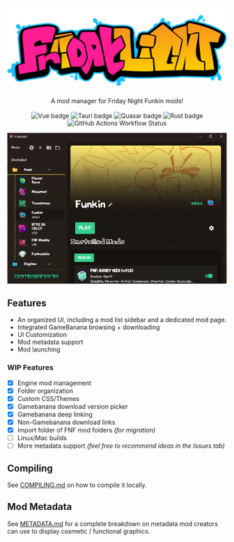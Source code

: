 # ![Fridaylight logo](/docs/fridaylight.png)

<p align="center">
A mod manager for Friday Night Funkin mods!<br /><br />
<img alt="Vue badge" src="https://img.shields.io/badge/Vue.js-4FC08D?style=for-the-badge&logo=vue.js&logoColor=FFFFFF" />
<img alt="Tauri badge" src="https://img.shields.io/badge/tauri-24C8D8?style=for-the-badge&logo=tauri&logoColor=FFFFFF" />
<img alt="Quasar badge" src="https://img.shields.io/badge/quasar-050A14?style=for-the-badge&logo=quasar&logoColor=FFFFFF" />
<img alt="Rust badge" src="https://img.shields.io/badge/rust-000000?style=for-the-badge&logo=rust&logoColor=FFFFFF" />
<img alt="GitHub Actions Workflow Status" src="https://img.shields.io/github/actions/workflow/status/echolotl/fridaylight/release.yml&style=for-the-badge&logo=github&logoColor=FFFFFF"">

</p>

![Screenshot of main app layout](/docs/screenshot1.png)

## Features

- An organized UI, including a mod list sidebar and a dedicated mod page.
- Integrated GameBanana browsing + downloading
- UI Customization
- Mod metadata support
- Mod launching

### WIP Features

- [x] Engine mod management
- [x] Folder organization
- [x] Custom CSS/Themes
- [x] Gamebanana download version picker
- [x] Gamebanana deep linking
- [x] Non-Gamebanana download links
- [x] Import folder of FNF mod folders *(for migration)*
- [ ] Linux/Mac builds
- [ ] More metadata support *(feel free to recommend ideas in the Issues tab)*

## Compiling
See [COMPILING.md](/docs/COMPILING.md) on how to compile it locally.

## Mod Metadata
See [METADATA.md](/docs/METADATA.md) for a complete breakdown on metadata mod creators can use to display cosmetic / functional graphics.
